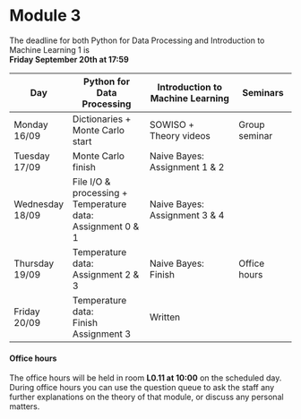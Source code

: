 
# Module 3

The deadline for both Python for Data Processing and Introduction to Machine Learning 1 is<br>**Friday September 20th at 17:59**

| Day                | Python for<br>Data Processing      | Introduction to<br>Machine Learning | Seminars                                                       |
|--------------------|------------------------------------|-------------------------------------|----------------------------------------------------------------|
| Monday<br>16/09    | Dictionaries +<br>Monte Carlo start | SOWISO +<br>Theory videos          | Group seminar                                                  |
| Tuesday<br>17/09   | Monte Carlo finish                 | Naive Bayes: Assignment 1 & 2       |                                                                |
| Wednesday<br>18/09 | File I/O & processing +<br>Temperature data:<br>Assignment 0 & 1 | Naive Bayes: Assignment 3 & 4 |                                        |
| Thursday<br>19/09  | Temperature data:<br>Assignment 2 & 3 | Naive Bayes: Finish              | Office hours                                                   |
| Friday<br>20/09    | Temperature data:<br>Finish Assignment 3 | Written                       |                                                                |



#### Office hours

The office hours will be held in room **L0.11 at 10:00** on the scheduled day. During office hours you can use the question queue to ask the staff any further explanations on the theory of that module, or discuss any personal matters.

